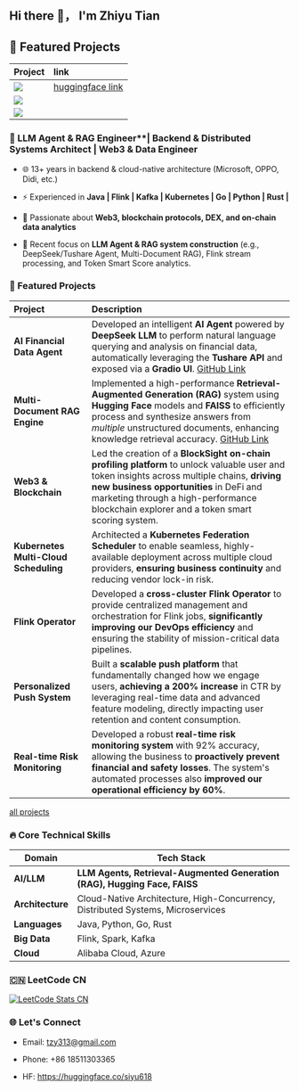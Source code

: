 ## Hi there 👋， I'm Zhiyu Tian


## 🚀 Featured Projects
|Project|link|
|:---|:---|
|<a href="https://github.com/siyu618/tushare-agent-deepseek-gradio"><img src="https://github-readme-stats.vercel.app/api/pin/?username=siyu618&repo=tushare-agent-deepseek-gradio&theme=radical" /></a>|[huggingface link](https://huggingface.co/spaces/siyu618/tushare-agent-deepseek-gradio)|
|<a href="https://github.com/siyu618/hf-rag-multi"><img src="https://github-readme-stats.vercel.app/api/pin/?username=siyu618&repo=hf-rag-multi&theme=github_dark" /></a>||
|<a href="https://github.com/siyu618/books"><img src="https://github-readme-stats.vercel.app/api/pin/?username=siyu618&repo=books&theme=tokyonight" /></a>||


### 🚀 LLM Agent & RAG Engineer**| Backend & Distributed Systems Architect | Web3 & Data Engineer

* 🌐 13+ years in backend & cloud-native architecture (Microsoft, OPPO, Didi, etc.)

* ⚡ Experienced in **Java | Flink | Kafka | Kubernetes | Go | Python | Rust |**

* 🔗 Passionate about **Web3, blockchain protocols, DEX, and on-chain data analytics**

* 🧩 Recent focus on **LLM Agent & RAG system construction** (e.g., DeepSeek/Tushare Agent, Multi-Document RAG), Flink stream processing, and Token Smart Score analytics.

### 🚀 Featured Projects
|Project|Description |
|:---|:---|
|**AI Financial Data Agent** | Developed an intelligent **AI Agent** powered by **DeepSeek LLM** to perform natural language querying and analysis on financial data, automatically leveraging the **Tushare API** and exposed via a **Gradio UI**. [GitHub Link](https://github.com/siyu618/tushare-agent-deepseek-gradio) |
|**Multi-Document RAG Engine** | Implemented a high-performance **Retrieval-Augmented Generation (RAG)** system using **Hugging Face** models and **FAISS** to efficiently process and synthesize answers from *multiple* unstructured documents, enhancing knowledge retrieval accuracy. [GitHub Link](https://github.com/siyu618/hf-rag-multi) |
|**Web3 & Blockchain**|Led the creation of a **BlockSight on-chain profiling platform** to unlock valuable user and token insights across multiple chains, **driving new business opportunities** in DeFi and marketing through a high-performance blockchain explorer and a token smart scoring system.|
|**Kubernetes Multi-Cloud Scheduling**|Architected a **Kubernetes Federation Scheduler** to enable seamless, highly-available deployment across multiple cloud providers, **ensuring business continuity** and reducing vendor lock-in risk.|
|**Flink Operator**|Developed a **cross-cluster Flink Operator** to provide centralized management and orchestration for Flink jobs, **significantly improving our DevOps efficiency** and ensuring the stability of mission-critical data pipelines.|
|**Personalized Push System**|Built a **scalable push platform** that fundamentally changed how we engage users, **achieving a 200% increase** in CTR by leveraging real-time data and advanced feature modeling, directly impacting user retention and content consumption.|
|**Real-time Risk Monitoring** |Developed a robust **real-time risk monitoring system** with 92% accuracy, allowing the business to **proactively prevent financial and safety losses**. The system's automated processes also **improved our operational efficiency by 60%**.|

[all projects](https://docs.google.com/presentation/d/1d7lYxMaBxySE_0n2Gsi1l1HSEd89_K9UvYWAN2JagQw/edit?slide=id.g373deac6889_0_0#slide=id.g373deac6889_0_0)

### 🔥 Core Technical Skills
|Domain |Tech Stack|
|---|---|
| **AI/LLM** | **LLM Agents, Retrieval-Augmented Generation (RAG), Hugging Face, FAISS** |
|**Architecture**|Cloud-Native Architecture, High-Concurrency, Distributed Systems, Microservices|
|**Languages**|Java, Python, Go, Rust|
|**Big Data**|Flink, Spark, Kafka|
|**Cloud**|Alibaba Cloud, Azure|

### 🇨🇳 LeetCode CN

[![LeetCode Stats CN](https://leetcard.jacoblin.cool/siyu618?site=cn)](https://leetcode.cn/u/siyu618/)

### 🌐 Let's Connect

* Email: tzy313@gmail.com

* Phone: +86 18511303365

* HF: https://huggingface.co/siyu618
<!--
**siyu618/siyu618** is a ✨ _special_ ✨ repository because its `README.md` (this file) appears on your GitHub profile.

Here are some ideas to get you started:

- 🔭 I’m currently working on ...
- 🌱 I’m currently learning ...
- 👯 I’m looking to collaborate on ...
- 🤔 I’m looking for help with ...
- 💬 Ask me about ...
- 📫 How to reach me: ...
- 😄 Pronouns: ...
- ⚡ Fun fact: ...
-->


